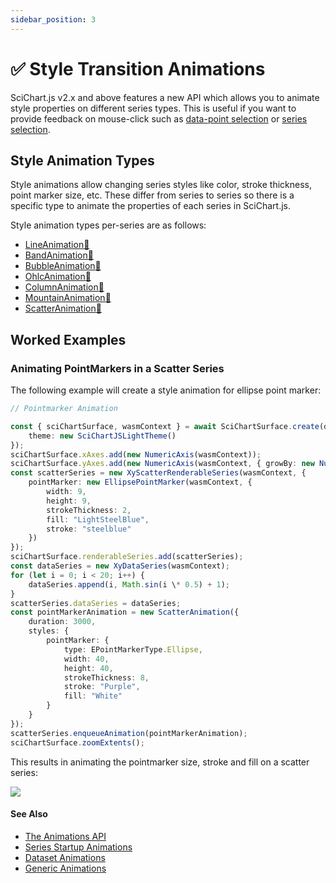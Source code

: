 ```yaml
---
sidebar_position: 3
---
```


# ✅ Style Transition Animations

SciChart.js v2.x and above features a new API which allows you to animate style properties on different series types. This is useful if you want to provide feedback on mouse-click such as [data-point selection](/docs/2d-charts/chart-modifier-api/selection/data-point-selection/index.md) or [series selection](/docs/2d-charts/chart-modifier-api/selection/series-selection/index.md).

Style Animation Types
---------------------

Style animations allow changing series styles like color, stroke thickness, point marker size, etc. These differ from series to series so there is a specific type to animate the properties of each series in SciChart.js.

Style animation types per-series are as follows:

*   [LineAnimation:blue_book:](https://www.scichart.com/documentation/js/current/typedoc/classes/lineanimation.html)
*   [BandAnimation:blue_book:](https://www.scichart.com/documentation/js/current/typedoc/classes/bandanimation.html)
*   [BubbleAnimation:blue_book:](https://www.scichart.com/documentation/js/current/typedoc/classes/bubbleanimation.html)
*   [OhlcAnimation:blue_book:](https://www.scichart.com/documentation/js/current/typedoc/classes/ohlcanimation.html)
*   [ColumnAnimation:blue_book:](https://www.scichart.com/documentation/js/current/typedoc/classes/columnanimation.html)
*   [MountainAnimation:blue_book:](https://www.scichart.com/documentation/js/current/typedoc/classes/mountainanimation.html)
*   [ScatterAnimation:blue_book:](https://www.scichart.com/documentation/js/current/typedoc/classes/scatteranimation.html)

Worked Examples
---------------

### Animating PointMarkers in a Scatter Series

The following example will create a style animation for ellipse point marker:

```ts
// Pointmarker Animation

const { sciChartSurface, wasmContext } = await SciChartSurface.create(divElementId, {
    theme: new SciChartJSLightTheme()
});
sciChartSurface.xAxes.add(new NumericAxis(wasmContext));
sciChartSurface.yAxes.add(new NumericAxis(wasmContext, { growBy: new NumberRange(0.1, 0.1) }));
const scatterSeries = new XyScatterRenderableSeries(wasmContext, {
    pointMarker: new EllipsePointMarker(wasmContext, {
        width: 9,
        height: 9,
        strokeThickness: 2,
        fill: "LightSteelBlue",
        stroke: "steelblue"
    })
});
sciChartSurface.renderableSeries.add(scatterSeries);
const dataSeries = new XyDataSeries(wasmContext);
for (let i = 0; i < 20; i++) {
    dataSeries.append(i, Math.sin(i \* 0.5) + 1);
}
scatterSeries.dataSeries = dataSeries;
const pointMarkerAnimation = new ScatterAnimation({
    duration: 3000,
    styles: {
        pointMarker: {
            type: EPointMarkerType.Ellipse,
            width: 40,
            height: 40,
            strokeThickness: 8,
            stroke: "Purple",
            fill: "White"
        }
    }
});
scatterSeries.enqueueAnimation(pointMarkerAnimation);
sciChartSurface.zoomExtents();
```

This results in animating the pointmarker size, stroke and fill on a scatter series:

![](/images/Animations_PointmarkerStyleAnimation.gif)

#### See Also
* [The Animations API](/docs/2d-charts/animations-api/aminations-api-overview/index.md)
* [Series Startup Animations](/docs/2d-charts/animations-api/series-startup-animations)
* [Dataset Animations](/docs/2d-charts/animations-api/dataset-animations/index.md)
* [Generic Animations](/docs/2d-charts/animations-api/generic-animations/index.md)